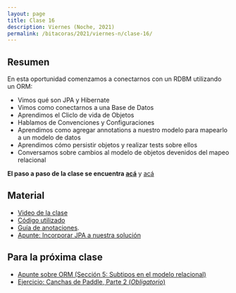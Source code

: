 ```yaml
---
layout: page
title: Clase 16
description: Viernes (Noche, 2021)
permalink: /bitacoras/2021/viernes-n/clase-16/
---
```




## Resumen

En esta oportunidad comenzamos a conectarnos con un RDBM utilizando un ORM:

- Vimos qué son JPA y Hibernate
- Vimos como conectarnos a una Base de Datos
- Aprendimos el Cliclo de vida de Objetos
- Hablamos de Convenciones y Configuraciones
- Aprendimos como agregar annotations a nuestro modelo para mapearlo a un modelo de datos
- Aprendimos cómo persistir objetos y realizar tests sobre ellos
- Conversamos sobre cambios al modelo de objetos devenidos del mapeo relacional

**El paso a paso de la clase se encuentra [acá](https://github.com/dds-utn/jpa-proof-of-concept-template/blob/futbol/README.md)** y [acá](https://github.com/dds-utn/jpa-proof-of-concept-template/blob/futbol-extendido/README.md#parte-2-extensiones)

## Material

- [Video de la clase](https://us02web.zoom.us/rec/play/FfP5YoDAIMwwg7hddl33DAoIl75qW1cTnTLXCfIO7cvmd0EbBv5VkH2OdqrbRxU3ejfX09eQxb7_pxr2.F5jhIkPIlL4yrJwz)
- [Código utilizado](https://github.com/dds-utn/jpa-proof-of-concept-template/tree/futbol)
- [Guía de anotaciones](https://docs.google.com/document/d/1jWtehhVCFYECKvpdcCxnEgWZFCv2fR2WPyUJSoiX3II/edit#heading=h.r09lefmcufkn).
- [Apunte: Incorporar JPA a nuestra solución](https://docs.google.com/document/d/1dYvrVLRbFE9qwuKj5biz9oRBaRzj-K6ujIKOXNan02s/edit?ts=57e1f2b8#heading=h.kkyach7i1h8n)

## Para la próxima clase

- [Apunte sobre ORM (Sección 5: Subtipos en el modelo relacional)](https://docs.google.com/document/d/1YLmp9vMnSzKg2emt3Bx564Tf1CLalShPc98Z8nCoi7s)
- [Ejercicio: Canchas de Paddle, Parte 2 (_Obligatorio_)](https://docs.google.com/document/d/1UpZX9jNuptO9fTHf-945gjelpDc4e7o-jV3GYHA3k80)
